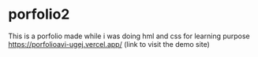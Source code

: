 # porfolio2
This is a porfolio made while i was doing hml and css for learning purpose
https://porfolioavi-ugej.vercel.app/   (link to visit the demo site)
